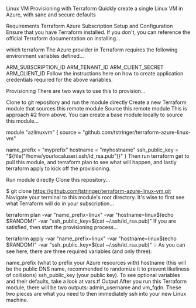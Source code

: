Linux VM Provisioning with Terraform
Quickly create a single Linux VM in Azure, with sane and secure defaults

Requirements
Terraform
Azure Subscription
Setup and Configuration
Ensure that you have Terraform installed. If you don't, you can reference the official Terraform documentation on installing...

which terraform
The Azure provider in Terraform requires the following environment variables defined...

ARM_SUBSCRIPTION_ID
ARM_TENANT_ID
ARM_CLIENT_SECRET
ARM_CLIENT_ID
Follow the instructions here on how to create application credentials required for the above variables.

Provisioning
There are two ways to use this to provision...

Clone to git repository and run the module directly
Create a new Terraform module that sources this remote module
Source this remote module
This is approach #2 from above. You can create a base module locally to source this module...

module "azlinuxvm" {
  source = "github.com/tstringer/terraform-azure-linux-vm"

  name_prefix    = "myprefix"
  hostname       = "myhostname"
  ssh_public_key = "${file("/home/yourlocaluser/.ssh/id_rsa.pub")}"
}
Then run terraform get to pull this module, and terraform plan to see what will happen, and lastly terraform apply to kick off the provisioning.

Run module directly
Clone this repository...

$ git clone https://github.com/tstringer/terraform-azure-linux-vm.git
Navigate your terminal to this module's root directory. It's wise to first see what Terraform will do in your subscription...

terraform plan -var "name_prefix=linux" -var "hostname=linux$(echo $RANDOM)" -var "ssh_public_key=$(cat ~/.ssh/id_rsa.pub)"
If you are satisfied, then start the provisioning process...

terraform apply -var "name_prefix=linux" -var "hostname=linux$(echo $RANDOM)" -var "ssh_public_key=$(cat ~/.ssh/id_rsa.pub)"
💡 As you can see here, there are three required variables (and only three):

name_prefix (what to prefix your Azure resources with)
hostname (this will be the public DNS name, recommended to randomize it to prevent likeliness of collisions)
ssh_public_key (your public key). To see optional variables and their defaults, take a look at vars.tf
Output
After you run this Terraform module, there will be two outputs: admin_username and vm_fqdn. These two pieces are what you need to then immediately ssh into your new Linux machine.
